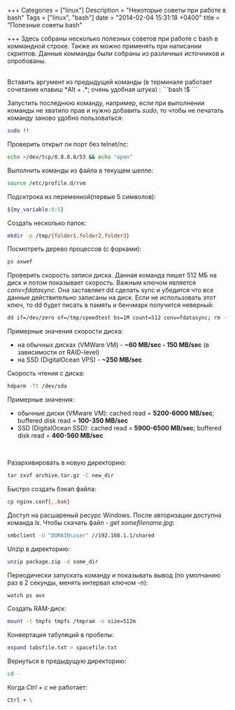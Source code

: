 +++
Categories = ["linux"]
Description = "Некоторые советы при работе в bash"
Tags = ["linux", "bash"]
date = "2014-02-04 15:31:18 +0400"
title = "Полезные советы bash"

+++
Здесь собраны несколько полезных советов при работе с bash в коммандной строке. Также их можно применять при написании скриптов.
Данные комманды были собраны из различных источников и опробованы.
<!--more-->
<br />
Вставить аргумент из предыдущей команды (в терминале работает сочетание клавиш *Alt + .*; очень удобная штука) :
```bash
!$
```

Запустить последнюю команду, например, если при выполнении команды не хватило прав и нужно добавить *sudo*, то чтобы не печатать команду заново удобно пользоваться:
```bash
sudo !!
```


Проверить открыт ли порт без telnet/nc:
```bash
echo >/dev/tcp/8.8.8.8/53 && echo "open"
```

Выполнить команды из файла в текущем шелле:
```bash
source /etc/profile.d/rvm
```

Подсктрока из переменной(первые 5 символов):
```bash
${my_variable:0:5}
```

Создать несколько папок:
```bash
mkdir -p /tmp/{folder1,folder2,folder3}
```

Посмотреть дерево процессов (с форками):
```bash
ps axwef
```

 Проверить скорость записи диска. Данная команда пишет 512 МБ на диск и потом показывает скорость. Важным ключом является *conv=fdatasync*. Она заставляет dd сделать sync и убедится что все данные действительно записаны на диск. Если не использовать этот ключ, то dd будет писать в память и бенчмарк получится неверный:
```bash
dd if=/dev/zero of=/tmp/speedtest bs=1M count=512 conv=fdatasync; rm -f /tmp/speedtest
```
Примерные значения скорости диска:

 - на обычных дисках (VMWare VM) - **~60 MB/sec - 150 MB/sec** (в зависимости от RAID-level)
 - на SSD (DigitalOcean VPS) - **~250 MB/sec**



Скорость чтения с диска:
```bash
hdparm -Tt /dev/sda
```
Примерные значения:

 - обычные диски (VMware VM): cached read = **5200-6000 MB/sec**; buffered disk read = **100-350 MB/sec**
 - SSD (DigitalOcean SSD): cached read = **5900-6500 MB/sec**; buffered disk read = **460-560 MB/sec**

<br />

Разархивировать в новую директорию:
```bash
tar zxvf archive.tar.gz -C new_dir
```

Быстро создать бэкап файла:
```bash
cp nginx.conf{,.bak}
```

Доступ на расшареный ресурс Windows. После авторизации доступна команда *ls*. Чтобы скачать файл - *get somefilename.jpg*:
```bash
smbclient -U "DOMAIN\user" //192.168.1.1/shared
```

Unzip в директорию:
```bash
unzip package.zip -d some_dir
```

Переодически запускать команду и показывать вывод (по умолчанию раз в 2 секунды, менять интервал ключом *-n*):
```bash
watch ps aux
```

Создать RAM-диск:
```bash
mount -t tmpfs tmpfs /tmpram -o size=512m
```

Конвертация табуляций в пробелы:
```bash
expand tabsfile.txt > spacefile.txt
```

Вернуться в предыдущую директорию:
```bash
cd -
```

Когда *Ctrl + c* не работает:
```bash
Ctrl + \
```
